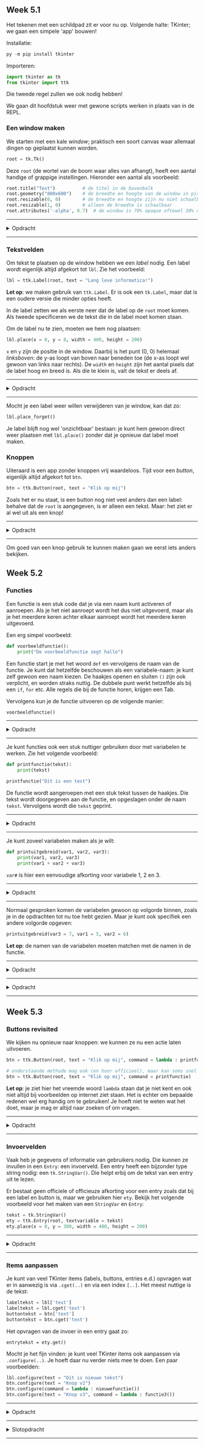 ## Week 5.1
Het tekenen met een schildpad zit er voor nu op. Volgende halte: TKinter; we gaan een simpele 'app' bouwen!

Installatie:
```powershell
py -m pip install tkinter
```

Importeren:
```python
import tkinter as tk
from tkinter import ttk
```
Die tweede regel zullen we ook nodig hebben!

We gaan dit hoofdstuk weer met gewone scripts werken in plaats van in de REPL.

### Een window maken
We starten met een kale *window*; praktisch een soort canvas waar allemaal dingen op geplaatst kunnen worden.
```python
root = tk.Tk()
```

Deze `root` (de wortel van de boom waar alles van afhangt), heeft een aantal handige of grappige instellingen. Hieronder een aantal als voorbeeld:
```python
root.title("Test")          # de titel in de bovenbalk
root.geometry("800x600")    # de breedte en hoogte van de window in pixels
root.resizable(0, 0)        # de breedte en hoogte zijn nu niet schaalbaar
root.resizable(1, 0)        # alleen de breedte is schaalbaar
root.attributes('-alpha', 0.7)  # de window is 70% opaque oftewel 30% doorzichtig
```

---

<details>
<summary>Opdracht</summary>

Maak een window en test bovenstaande instellingen uit! Op internet zijn er trouwens nog wel meer te vinden.

</details>

---

### Tekstvelden
Om tekst te plaatsen op de window hebben we een *label* nodig. Een label wordt eigenlijk altijd afgekort tot `lbl`. Zie het voorbeeld:
```python
lbl = ttk.Label(root, text = "Lang leve informatica!")
```

**Let op**: we maken gebruik van `ttk.Label`. Er is ook een `tk.Label`, maar dat is een oudere versie die minder opties heeft.

In de label zetten we als eerste neer dat de label op de `root` moet komen. Als tweede specificeren we de tekst die in de label moet komen staan.

Om de label nu te zien, moeten we hem nog plaatsen:
```python
lbl.place(x = 0, y = 0, width = 400, height = 200)
```

`x` en `y` zijn de positie in de window. Daarbij is het punt (0, 0) helemaal *linksboven*: de y-as loopt van boven naar beneden toe (de x-as loopt wel gewoon van links naar rechts). De `width` en `height` zijn het aantal pixels dat de label hoog en breed is. Als die te klein is, valt de tekst er deels af.

---

<details>
<summary>Opdracht</summary>

Plaats een label op je window! Of eventueel twee of meer (maar geef ze dan wel een extra nummer zoals `lbl2` en `lbl3`).

</details>

---

Mocht je een label weer willen verwijderen van je window, kan dat zo:
```python
lbl.place_forget()
```

Je label blijft nog wel 'onzichtbaar' bestaan: je kunt hem gewoon direct weer plaatsen met `lbl.place()` zonder dat je opnieuw dat label moet maken.

### Knoppen
Uiteraard is een app zonder knoppen vrij waardeloos. Tijd voor een *button*, eigenlijk altijd afgekort tot `btn`.
```python
btn = ttk.Button(root, text = "Klik op mij")
```

Zoals het er nu staat, is een button nog niet veel anders dan een label: behalve dat de `root` is aangegeven, is er alleen een tekst. Maar: het ziet er al wel uit als een knop!

---

<details>
<summary>Opdracht</summary>

Plaats een button op je window! Of eventueel twee of meer (maar geef ze dan wel een extra nummer zoals `btn2` en `btn3`).

</details>

---

Om goed van een knop gebruik te kunnen maken gaan we eerst iets anders bekijken.

## Week 5.2

### Functies
Een functie is een stuk code dat je via een naam kunt activeren of aanroepen. Als je het niet aanroept wordt het dus niet uitgevoerd, maar als je het meerdere keren achter elkaar aanroept wordt het meerdere keren uitgevoerd.

Een erg simpel voorbeeld:
```python
def voorbeeldfunctie():
    print("De voorbeeldfunctie zegt hallo")
```

Een functie start je met het woord `def` en vervolgens de naam van de functie. Je kunt dat hetzelfde beschouwen als een variabele-naam: je kunt zelf gewoon een naam kiezen. De haakjes openen en sluiten `()` zijn ook verplicht, en worden straks nuttig. De dubbele punt werkt hetzelfde als bij een `if`, `for` etc. Alle regels die bij de functie horen, krijgen een Tab.

Vervolgens kun je de functie uitvoeren op de volgende manier:
```python
voorbeeldfunctie()
```

---

<details>
<summary>Opdracht</summary>

Test het volgende script:
```python
def voorbeeldfunctie():
    print("De voorbeeldfunctie zegt hallo")

print("Hoi")
voorbeeldfunctie()
```

Pas het script (maar niet de voorbeeldfunctie) door te kopiëren / plakken zo aan dat je in de console het volgende te zien krijgt:
```powershell
De voorbeeldfunctie zegt hallo
Hoi
De voorbeeldfunctie zegt hallo
De voorbeeldfunctie zegt hallo
Hoi
```

</details>

---

Je kunt functies ook een stuk nuttiger gebruiken door met variabelen te werken. Zie het volgende voorbeeld:
```python
def printfunctie(tekst):
    print(tekst)

printfunctie("Dit is een test")
```

De functie wordt aangeroepen met een stuk tekst tussen de haakjes. Die tekst wordt doorgegeven aan de functie, en opgeslagen onder de naam `tekst`. Vervolgens wordt die `tekst` geprint.

---

<details>
<summary>Opdracht</summary>

Gebruik `printfunctie` om het volgende resultaat te produceren:
```powershell
>>> Test 1
>>> Test 2
>>> Test 3
>>> Nog een laatste test
```

</details>

---

Je kunt zoveel variabelen maken als je wilt:
```python
def printuitgebreid(var1, var2, var3):
    print(var1, var2, var3)
    print(var1 + var2 + var3)
```

`var#` is hier een eenvoudige afkorting voor variabele 1, 2 en 3.

---

<details>
<summary>Opdracht</summary>

Test de uitgebreide printfunctie met de volgende regels:
```python
printuitgebreid(1, 2, 3)
printuitgebreid(0.5, 0.5, 3.1)
printuitgebreid("Dit", "is een", "test")
printuitgebreid("Dit ", "is een", " test")
printuitgebreid("Dit", "is", "een", "test")
```
Waarom werkt de laatste functie niet?

Test ook nog de volgende regel:
```python
printuitgebreid("Ik ben", 16, "jaar oud")
```
Waarom gaat één van de twee `print()`s mis?

</details>

---

Normaal gesproken komen de variabelen gewoon op volgorde binnen, zoals je in de opdrachten tot nu toe hebt gezien. Maar je kunt ook specifiek een andere volgorde opgeven:
```python
printuitgebreid(var3 = 7, var1 = 5, var2 = 6)
```

**Let op**: de namen van de variabelen moeten matchen met de namen in de functie.

---

<details>
<summary>Opdracht</summary>

Test de uitgebreide printfunctie met de volgende regels:
```python
printuitgebreid(var1 = 1, var2 = 2, var3 = 3)
printuitgebreid(var3 = 3, var1 = 1, var2 = 2)
printuitgebreid(var2 = 2, var3 = 3, var1 = 1)
printuitgebreid(var2 = "Dit ", var3 = "is ", var1 = "een test ")
```
Bekijk het resultaat. Van wie zou de laatste regel afkomstig kunnen zijn? ;)

</details>

---

<details>
<summary>Opdracht</summary>

*Maak deze opdracht als je het leuk vindt; sla hem over als je achterloopt.*

Soms weet je niet hoeveel variabelen je kunt verwachten. Dan kun je gebruik maken van het volgende trucje:
```python
def printeindeloos(*args):
    som = 0
    for arg in args:
        print(arg)
        som = som + arg
    print("Eindresultaat: " + str(som))
```
`*args` kan een willekeurig aantal *argumenten* of variabelen zijn: alles van nul tot en met praktisch oneindig. Vervolgens wordt in dit voorbeeld een `for`-loop gebruikt om al die argumenten te printen en bij elkaar op te tellen, en het eindresultaat wordt geprint.

Test `printeindeloos` met de volgende regels:
```python
printeindeloos(1, 2, 3)
printeindeloos(0.5, 0.5, 3.1)
printeindeloos(1, 2, 3, 4, 5, 6, 7, 8, 9)
printeindeloos(2/10, 3 + 5, 4 - 8, -1, 3**2)
printeindeloos("Dit ", "is ", "een ", "test")
```

Waarom werkt de laatste regel niet? Verander de functie zodanig dat die wel werkt! Maar: dan werken de anderen helaas weer niet. Gebruik eventueel internet.

Je mag als uitdaging op internet een methode opzoeken waarmee je zowel getallen als tekst kunt opgeven als argumenten (een mix hoeft niet). Het is niet verplicht.
</details>

---

## Week 5.3
### Buttons revisited
We kijken nu opnieuw naar knoppen: we kunnen ze nu een actie laten uitvoeren.
```python
btn = ttk.Button(root, text = "Klik op mij", command = lambda : printfunctie())

# onderstaande methode mag ook (en hoor officieel), maar kan soms snel fout gaan:
btn = ttk.Button(root, text = "Klik op mij", command = printfunctie)    # let op: er staan geen haakjes () achter printfunctie
```

**Let op**: je ziet hier het vreemde woord `lambda` staan dat je niet kent en ook niet altijd bij voorbeelden op internet ziet staan. Het is echter om bepaalde redenen wel erg handig om te gebruiken! Je hoeft niet te weten wat het doet, maar je mag er altijd naar zoeken of om vragen.

---

<details>
<summary>Opdracht</summary>

Zorg dat je een printfunctie in je script hebt, plaats de knop met `btn.place()` en test de knop!.

</details>

---

### Invoervelden
Vaak heb je gegevens of informatie van gebruikers nodig. Die kunnen ze invullen in een `Entry`: een invoerveld. Een entry heeft een bijzonder type string nodig: een `tk.StringVar()`. Die helpt erbij om de tekst van een entry uit te lezen.

Er bestaat geen officiele of officieuze afkorting voor een entry zoals dat bij een label en button is, maar we gebruiken hier `ety`. Bekijk het volgende voorbeeld voor het maken van een `StringVar` en `Entry`:
```python
tekst = tk.StringVar()
ety = ttk.Entry(root, textvariable = tekst)
ety.place(x = 0, y = 300, width = 400, height = 200)
```

---

<details>
<summary>Opdracht</summary>

Voeg het invoerveld toe aan je script en test of je invoerveld te gebruiken is. Je kunt de invoer nog niet verwerken, maar dat komt als volgende onderdeel.

</details>

---

### Items aanpassen

Je kunt van veel TKinter items (labels, buttons, entries e.d.) opvragen wat er in aanwezig is via `.cget(..)` en via een index `[..]`. Het meest nuttige is de tekst:
```python
labeltekst = lbl['text']
labeltekst = lbl.cget('text')
buttontekst = btn['text']
buttontekst = btn.cget('text')
```

Het opvragen van de invoer in een entry gaat zo:
```
entrytekst = ety.get()
```

Mocht je het fijn vinden: je kunt veel TKinter items ook aanpassen via `.configure(..)`. Je hoeft daar nu verder niets mee te doen. Een paar voorbeelden:
```python
lbl.configure(text = "Dit is nieuwe tekst")
btn.configure(text = "Knop v2")
btn.configure(command = lambda : nieuwefunctie())
btn.configure(text = "Knop v3", command = lambda : functie3())
```

---

<details>
<summary>Opdracht</summary>

Maak een functie die het volgende doet:
* Opvragen welke tekst er in de entry is ingevoerd
* De tekst in de label aanpassen naar de nieuwe tekst

Geef vervolgens een button het commando om bovenstaande functie uit te voeren.

</details>

---

<details>
<summary>Slotopdracht</summary>

Maak een app die de BMI van een gebruiker kan berekenen. Daarvoor zijn de volgende dingen nodig:

* Een label met de tekst "Gewicht (kg)" en entry waar de gebruiker het gewicht kan invoeren.
* Een label met de tekst "Lengte (cm)" en entry waar de gebruiker de lengte kan invullen.
* Een button waarmee de BMI berekent wordt en label waarin de berekende BMI weergegeven wordt.
* Een label waar na het berekenen in komt te staan of dat ondergewicht, goed gewicht of overgewicht betekent. Geef deze label eventueel afhankelijk van het type gewicht een oranje of groene achtergrondkleur.

*Tip*: de tekst uit een invoerveld is van het type `str`. Om ermee te kunnen rekenen heb je een `int` nodig, dus zorg ervoor dat je daar wat mee doet! Zie eventueel week 1.

**Beoordeling:**
* 0.00pt: niet ingeleverd / werkt totaal niet
* 0.5pt: ingeleverd maar geen correct resultaat / simpele oplossing om werkend te krijgen
* 1.0pt: ingeleverd en (zo goed als) correct op minder goede manier
* 1.5pt: ingeleverd en helemaal correct op de manier zoals geleerd in het hoofdstuk
</details>

---
